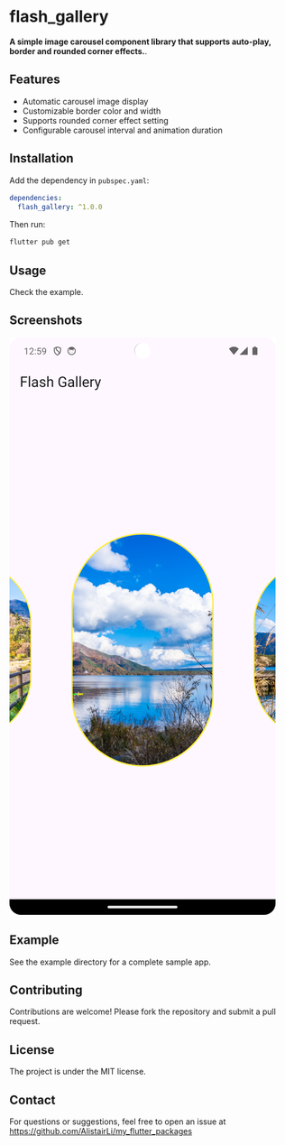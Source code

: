 # flash_gallery

**A simple image carousel component library that supports auto-play, border and rounded corner effects.**.

## Features

- Automatic carousel image display
- Customizable border color and width
- Supports rounded corner effect setting
- Configurable carousel interval and animation duration

## Installation
Add the dependency in `pubspec.yaml`:

```yaml 
dependencies:
  flash_gallery: ^1.0.0
```

Then run:
``` bash
flutter pub get
```


## Usage

Check the example.


## Screenshots

![Demo Screenshot](screenshots/screenshot_2025.png)


## Example

See the example directory for a complete sample app.


## Contributing

Contributions are welcome! Please fork the repository and submit a pull request.


## License

The project is under the MIT license.


## Contact

For questions or suggestions, feel free to open an issue at https://github.com/AlistairLi/my_flutter_packages